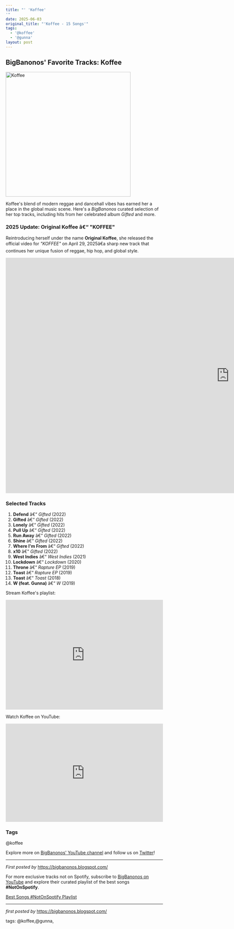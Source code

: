 ```yaml
---
title: "' 'Koffee'
'"
date: 2025-06-03
original_title: "'Koffee - 15 Songs'"
tags:
  - '@koffee'
  - '@gunna'
layout: post
---
```

<h2>BigBanonos' Favorite Tracks: Koffee</h2> <div > <a href="https://media.newyorker.com/photos/5d796458b031ee000889f6b0/4:3/w_1640,h_1230,c_limit/Doreen-Koffee.jpg"> <img src="https://media.newyorker.com/photos/5d796458b031ee000889f6b0/4:3/w_1640,h_1230,c_limit/Doreen-Koffee.jpg" alt="Koffee" width="400" /> </a>
</div> <p>Koffee's blend of modern reggae and dancehall vibes has earned her a place in the global music scene. Here's a <em>BigBanonos</em> curated selection of her top tracks, including hits from her celebrated album <em>Gifted</em> and more.</p> <h3>2025 Update: Original Koffee â€“ "KOFFEE"</h3>
<p>Reintroducing herself under the name <strong>Original Koffee</strong>, she released the official video for <em>"KOFFEE"</em> on April 29, 2025â€a sharp new track that continues her unique fusion of reggae, hip hop, and global style.</p> <iframe width="1431" height="755" src="https://www.youtube.com/embed/PA32XOdGA0w" title="Original Koffee - KOFFEE (Official Music Video)" frameborder="0" allow="accelerometer; autoplay; clipboard-write; encrypted-media; gyroscope; picture-in-picture; web-share" referrerpolicy="strict-origin-when-cross-origin" allowfullscreen></iframe> <h3>Selected Tracks</h3>
<ol> <li><strong>Defend</strong> â€“ <em>Gifted</em> (2022)</li> <li><strong>Gifted</strong> â€“ <em>Gifted</em> (2022)</li> <li><strong>Lonely</strong> â€“ <em>Gifted</em> (2022)</li> <li><strong>Pull Up</strong> â€“ <em>Gifted</em> (2022)</li> <li><strong>Run Away</strong> â€“ <em>Gifted</em> (2022)</li> <li><strong>Shine</strong> â€“ <em>Gifted</em> (2022)</li> <li><strong>Where I'm From</strong> â€“ <em>Gifted</em> (2022)</li> <li><strong>x10</strong> â€“ <em>Gifted</em> (2022)</li> <li><strong>West Indies</strong> â€“ <em>West Indies</em> (2021)</li> <li><strong>Lockdown</strong> â€“ <em>Lockdown</em> (2020)</li> <li><strong>Throne</strong> â€“ <em>Rapture EP</em> (2019)</li> <li><strong>Toast</strong> â€“ <em>Rapture EP</em> (2019)</li> <li><strong>Toast</strong> â€“ <em>Toast</em> (2018)</li> <li><strong>W (feat. Gunna)</strong> â€“ <em>W</em> (2019)</li>
</ol> <p>Stream Koffee's playlist:</p>
<iframe src="https://open.spotify.com/embed/playlist/1BkwNgCfRX5h1CF3bifcxk?utm_source=generator" width="100%" height="352" frameBorder="0" allowfullscreen="" allow="autoplay; clipboard-write; encrypted-media; fullscreen; picture-in-picture" loading="lazy"></iframe> <p>Watch Koffee on YouTube:</p>
<iframe src="https://www.youtube.com/embed/PlFAuWbGZfw" width="100%" height="315" frameborder="0" allow="autoplay; clipboard-write; encrypted-media; fullscreen; picture-in-picture" loading="lazy"></iframe> <h3>Tags</h3>
<p>@koffee</p> <p>Explore more on <a href="https://www.youtube.com/@BigBanonos" target="_blank">BigBanonos' YouTube channel</a> and follow us on <a href="https://twitter.com/BigBanonos" target="_blank">Twitter</a>!</p> <hr />
<p><em>First posted by</em> <a href="https://bigbanonos.blogspot.com/" rel="noopener" target="_new">https://bigbanonos.blogspot.com/</a></p>


<!--Subscribe and Playlist Links-->
<div>
    <p>For more exclusive tracks not on Spotify, subscribe to <a href="https://www.youtube.com/@BigBanonos" target="_blank">BigBanonos on YouTube</a> and explore their curated playlist of the best songs <strong>#NotOnSpotify</strong>.</p>
    <p><a href="https://www.youtube.com/playlist?list=PLtuNtuTatqI0kFahUCbtbfenC_ET5O_tr" target="_blank">Best Songs #NotOnSpotify Playlist<br /></a></p></div>

<hr />

<p><em>first posted by</em> <a href="https://bigbanonos.blogspot.com/" rel="noopener" target="_new">https://bigbanonos.blogspot.com/</a></p>

<p>tags: @koffee,@gunna,</p>

